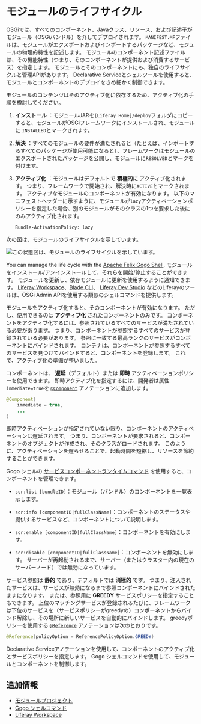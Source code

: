 # モジュールのライフサイクル

OSGiでは、すべてのコンポーネント、Javaクラス、リソース、および記述子がモジュール（OSGiバンドル）を介してデプロイされます。 `MANIFEST.MF`ファイルは、モジュールがエクスポートおよびインポートするパッケージなど、モジュールの物理的特性を記述します。 モジュールのコンポーネント記述ファイルは、その機能特性（つまり、そのコンポーネントが提供および消費するサービス）を指定します。 モジュールとそのコンポーネントにも、独自のライフサイクルと管理APIがあります。 Declarative Serviceとシェルツールを使用すると、モジュールとコンポーネントのデプロイをきめ細かく制御できます。

モジュールのコンテンツはそのアクティブ化に依存するため、アクティブ化の手順を検討してください。

1. **インストール** ：モジュールJARを`[Liferay Home]/deploy`フォルダにコピーすると、モジュールがOSGiフレームワークにインストールされ、モジュールに `INSTALLED`とマークされます。

1. **解決** ：すべてのモジュールの要件が満たされると（たとえば、インポートするすべてのパッケージが使用可能になると）、フレームワークはモジュールのエクスポートされたパッケージを公開し、モジュールに`RESOLVED`とマークを付けます。

1. **アクティブ化** ：モジュールはデフォルトで **積極的に** アクティブ化されます。 つまり、フレームワークで開始され、解決時に`ACTIVE`とマークされます。 アクティブなモジュールのコンポーネントが有効になります。 以下のマニフェストヘッダーに示すように、モジュールが`lazy`アクティベーションポリシーを指定した場合、別のモジュールがそのクラスの1つを要求した後にのみアクティブ化されます。

   ```properties
   Bundle-ActivationPolicy: lazy
   ```

次の図は、モジュールのライフサイクルを示しています。

![この状態図は、モジュールのライフサイクルを示しています。](./module-lifecycle/images/01.png)

You can manage the life cycle with the [Apache Felix Gogo Shell](../fundamentals/using-the-gogo-shell.md). モジュールをインストール/アンインストールして、それらを開始/停止することができます。 モジュールを更新し、依存モジュールに更新を使用するように通知できます。 [Liferay Workspace](../../developing-applications/tooling/liferay-workspace/what-is-liferay-workspace.md)、[Blade CLI](../../developing-applications/tooling/blade-cli/installing-and-updating-blade-cli.md)、 [Liferay Dev Studio](https://liferay.dev/-/ide) などのLiferayのツールは、OSGi Admin APIを使用する類似のシェルコマンドを提供します。

モジュールをアクティブ化すると、そのコンポーネントが有効になります。 ただし、使用できるのは **アクティブ化** されたコンポーネントのみです。 コンポーネントをアクティブ化するには、参照されているすべてのサービスが満たされている必要があります。 つまり、コンポーネントが参照するすべてのサービスが登録されている必要があります。 参照に一致する最高ランクのサービスがコンポーネントにバインドされます。 コンテナは、コンポーネントが参照するすべてのサービスを見つけてバインドすると、コンポーネントを登録します。 これで、アクティブ化の準備が整いました。

コンポーネントは、 **遅延**（デフォルト）または **即時** アクティベーションポリシーを使用できます。 即時アクティブ化を指定するには、開発者は属性`immediate=true`を [`@Component`](https://docs.osgi.org/javadoc/osgi.cmpn/7.0.0/org/osgi/service/component/annotations/Component.html) アノテーションに追加します。

```java
@Component(
    immediate = true,
    ...
)
```

即時アクティベーションが指定されていない限り、コンポーネントのアクティベーションは遅延されます。 つまり、コンポーネントが要求されると、コンポーネントのオブジェクトが作成され、そのクラスがロードされます。 このように、アクティベーションを遅らせることで、起動時間を短縮し、リソースを節約することができます。

Gogo シェルの [サービスコンポーネントランタイムコマンド](http://felix.apache.org/documentation/subprojects/apache-felix-service-component-runtime.html#shell-command) を使用すると、コンポーネントを管理できます。

* `scr:list [bundleID]`：モジュール（バンドル）のコンポーネントを一覧表示します。

* `scr:info [componentID|fullClassName]`：コンポーネントのステータスや提供するサービスなど、コンポーネントについて説明します。

* `scr:enable [componentID|fullClassName]`：コンポーネントを有効にします。

* `scr:disable [componentID|fullClassName]`：コンポーネントを無効にします。 サーバーが再起動されるまで、サーバー（またはクラスター内の現在のサーバーノード）では無効になっています。

サービス参照は **静的** であり、デフォルトでは **消極的** です。 つまり、注入されたサービスは、サービスが無効になるまで参照コンポーネントにバインドされたままになります。 または、参照用に **GREEDY** サービスポリシーを指定することもできます。 上位のマッチングサービスが登録されるたびに、フレームワークは下位のサービスを（サービスポリシーがgreedyの）コンポーネントからバインド解除し、その場所に新しいサービスを自動的にバインドします。 greedyポリシーを使用する [`@Reference`](https://docs.osgi.org/javadoc/osgi.cmpn/7.0.0/org/osgi/service/component/annotations/Reference.html) アノテーションは次のとおりです。

```java
@Reference(policyOption = ReferencePolicyOption.GREEDY)
```

Declarative Serviceアノテーションを使用して、コンポーネントのアクティブ化とサービスポリシーを指定します。 Gogo シェルコマンドを使用して、モジュールとコンポーネントを制御します。

<a name="追加情報" />

## 追加情報

* [モジュールプロジェクト](../fundamentals/module-projects.md)
* [Gogo シェルコマンド](../fundamentals/using-the-gogo-shell/gogo-shell-commands.md)
* [Liferay Workspace](../../developing-applications/tooling/liferay-workspace/what-is-liferay-workspace.md)
